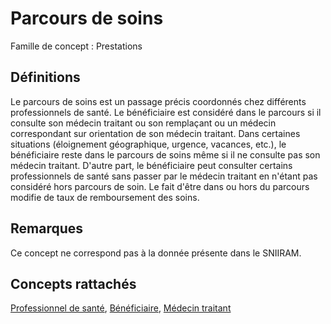 # Parcours de soins 
<!-- SPDX-License-Identifier: MPL-2.0 -->

Famille de concept : Prestations

## Définitions

Le parcours de soins est un passage précis coordonnés chez différents professionnels de santé.
Le bénéficiaire est considéré dans le parcours si il consulte son médecin traitant ou son remplaçant ou un médecin correspondant sur orientation de son médecin traitant. Dans certaines situations (éloignement géographique, urgence, vacances, etc.), le bénéficiaire reste dans le parcours de soins même si il ne consulte pas son médecin traitant. D'autre part, le bénéficiaire peut consulter certains professionnels de santé sans passer par le médecin traitant en n'étant pas considéré hors parcours de soin.
Le fait d'être dans ou hors du parcours modifie de taux de remboursement des soins.

## Remarques

Ce concept ne correspond pas à la donnée présente dans le SNIIRAM.

## Concepts rattachés

[Professionnel de santé](professionnel_de_sante.md), [Bénéficiaire](beneficiaire.md), [Médecin traitant](medecin_traitant.md)

